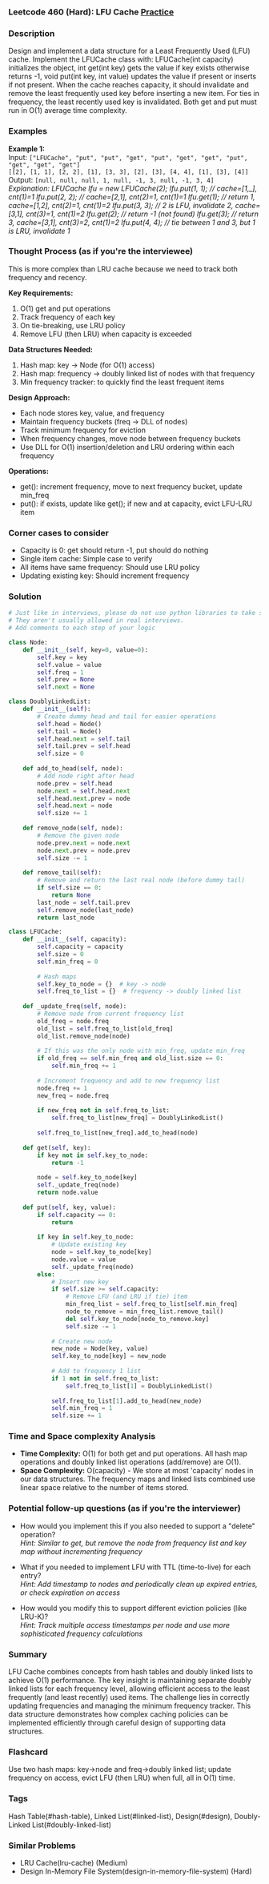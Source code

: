### Leetcode 460 (Hard): LFU Cache [Practice](https://leetcode.com/problems/lfu-cache)

### Description  
Design and implement a data structure for a Least Frequently Used (LFU) cache. Implement the LFUCache class with: LFUCache(int capacity) initializes the object, int get(int key) gets the value if key exists otherwise returns -1, void put(int key, int value) updates the value if present or inserts if not present. When the cache reaches capacity, it should invalidate and remove the least frequently used key before inserting a new item. For ties in frequency, the least recently used key is invalidated. Both get and put must run in O(1) average time complexity.

### Examples  

**Example 1:**  
Input: `["LFUCache", "put", "put", "get", "put", "get", "get", "put", "get", "get", "get"]`  
       `[[2], [1, 1], [2, 2], [1], [3, 3], [2], [3], [4, 4], [1], [3], [4]]`  
Output: `[null, null, null, 1, null, -1, 3, null, -1, 3, 4]`  
*Explanation:*
*LFUCache lfu = new LFUCache(2);*
*lfu.put(1, 1); // cache=[1,_], cnt(1)=1*
*lfu.put(2, 2); // cache=[2,1], cnt(2)=1, cnt(1)=1*
*lfu.get(1); // return 1, cache=[1,2], cnt(2)=1, cnt(1)=2*
*lfu.put(3, 3); // 2 is LFU, invalidate 2, cache=[3,1], cnt(3)=1, cnt(1)=2*
*lfu.get(2); // return -1 (not found)*
*lfu.get(3); // return 3, cache=[3,1], cnt(3)=2, cnt(1)=2*
*lfu.put(4, 4); // tie between 1 and 3, but 1 is LRU, invalidate 1*


### Thought Process (as if you're the interviewee)  
This is more complex than LRU cache because we need to track both frequency and recency.

**Key Requirements:**
1. O(1) get and put operations
2. Track frequency of each key
3. On tie-breaking, use LRU policy
4. Remove LFU (then LRU) when capacity is exceeded

**Data Structures Needed:**
1. Hash map: key → Node (for O(1) access)
2. Hash map: frequency → doubly linked list of nodes with that frequency
3. Min frequency tracker: to quickly find the least frequent items

**Design Approach:**
- Each node stores key, value, and frequency
- Maintain frequency buckets (freq → DLL of nodes)
- Track minimum frequency for eviction
- When frequency changes, move node between frequency buckets
- Use DLL for O(1) insertion/deletion and LRU ordering within each frequency

**Operations:**
- get(): increment frequency, move to next frequency bucket, update min_freq
- put(): if exists, update like get(); if new and at capacity, evict LFU-LRU item


### Corner cases to consider  
- Capacity is 0: get should return -1, put should do nothing  
- Single item cache: Simple case to verify  
- All items have same frequency: Should use LRU policy  
- Updating existing key: Should increment frequency  


### Solution

```python
# Just like in interviews, please do not use python libraries to take shortcuts.
# They aren't usually allowed in real interviews.
# Add comments to each step of your logic

class Node:
    def __init__(self, key=0, value=0):
        self.key = key
        self.value = value
        self.freq = 1
        self.prev = None
        self.next = None

class DoublyLinkedList:
    def __init__(self):
        # Create dummy head and tail for easier operations
        self.head = Node()
        self.tail = Node()
        self.head.next = self.tail
        self.tail.prev = self.head
        self.size = 0
    
    def add_to_head(self, node):
        # Add node right after head
        node.prev = self.head
        node.next = self.head.next
        self.head.next.prev = node
        self.head.next = node
        self.size += 1
    
    def remove_node(self, node):
        # Remove the given node
        node.prev.next = node.next
        node.next.prev = node.prev
        self.size -= 1
    
    def remove_tail(self):
        # Remove and return the last real node (before dummy tail)
        if self.size == 0:
            return None
        last_node = self.tail.prev
        self.remove_node(last_node)
        return last_node

class LFUCache:
    def __init__(self, capacity):
        self.capacity = capacity
        self.size = 0
        self.min_freq = 0
        
        # Hash maps
        self.key_to_node = {}  # key -> node
        self.freq_to_list = {}  # frequency -> doubly linked list
    
    def _update_freq(self, node):
        # Remove node from current frequency list
        old_freq = node.freq
        old_list = self.freq_to_list[old_freq]
        old_list.remove_node(node)
        
        # If this was the only node with min_freq, update min_freq
        if old_freq == self.min_freq and old_list.size == 0:
            self.min_freq += 1
        
        # Increment frequency and add to new frequency list
        node.freq += 1
        new_freq = node.freq
        
        if new_freq not in self.freq_to_list:
            self.freq_to_list[new_freq] = DoublyLinkedList()
        
        self.freq_to_list[new_freq].add_to_head(node)
    
    def get(self, key):
        if key not in self.key_to_node:
            return -1
        
        node = self.key_to_node[key]
        self._update_freq(node)
        return node.value
    
    def put(self, key, value):
        if self.capacity == 0:
            return
        
        if key in self.key_to_node:
            # Update existing key
            node = self.key_to_node[key]
            node.value = value
            self._update_freq(node)
        else:
            # Insert new key
            if self.size >= self.capacity:
                # Remove LFU (and LRU if tie) item
                min_freq_list = self.freq_to_list[self.min_freq]
                node_to_remove = min_freq_list.remove_tail()
                del self.key_to_node[node_to_remove.key]
                self.size -= 1
            
            # Create new node
            new_node = Node(key, value)
            self.key_to_node[key] = new_node
            
            # Add to frequency 1 list
            if 1 not in self.freq_to_list:
                self.freq_to_list[1] = DoublyLinkedList()
            
            self.freq_to_list[1].add_to_head(new_node)
            self.min_freq = 1
            self.size += 1

```

### Time and Space complexity Analysis  

- **Time Complexity:** O(1) for both get and put operations. All hash map operations and doubly linked list operations (add/remove) are O(1).
- **Space Complexity:** O(capacity) - We store at most 'capacity' nodes in our data structures. The frequency maps and linked lists combined use linear space relative to the number of items stored.


### Potential follow-up questions (as if you're the interviewer)  

- How would you implement this if you also needed to support a "delete" operation?  
  *Hint: Similar to get, but remove the node from frequency list and key map without incrementing frequency*

- What if you needed to implement LFU with TTL (time-to-live) for each entry?  
  *Hint: Add timestamp to nodes and periodically clean up expired entries, or check expiration on access*

- How would you modify this to support different eviction policies (like LRU-K)?  
  *Hint: Track multiple access timestamps per node and use more sophisticated frequency calculations*

### Summary
LFU Cache combines concepts from hash tables and doubly linked lists to achieve O(1) performance. The key insight is maintaining separate doubly linked lists for each frequency level, allowing efficient access to the least frequently (and least recently) used items. The challenge lies in correctly updating frequencies and managing the minimum frequency tracker. This data structure demonstrates how complex caching policies can be implemented efficiently through careful design of supporting data structures.


### Flashcard
Use two hash maps: key→node and freq→doubly linked list; update frequency on access, evict LFU (then LRU) when full, all in O(1) time.

### Tags
Hash Table(#hash-table), Linked List(#linked-list), Design(#design), Doubly-Linked List(#doubly-linked-list)

### Similar Problems
- LRU Cache(lru-cache) (Medium)
- Design In-Memory File System(design-in-memory-file-system) (Hard)